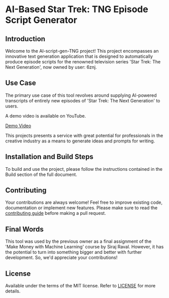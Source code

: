 
# AI-Based Star Trek: TNG Episode Script Generator

## Introduction

Welcome to the AI-script-gen-TNG project! This project encompasses an innovative text generation application that is designed to automatically produce episode scripts for the renowned television series 'Star Trek: The Next Generation', now owned by user: 6znj.

## Use Case

The primary use case of this tool revolves around supplying AI-powered transcripts of entirely new episodes of 'Star Trek: The Next Generation' to users.

A demo video is available on YouTube.

[Demo Video](https://www.youtube.com/watch?v=K4_LOrml6Z4)

This projects presents a service with great potential for professionals in the creative industry as a means to generate ideas and prompts for writing.

## Installation and Build Steps

To build and use the project, please follow the instructions contained in the Build section of the full document.

## Contributing

Your contributions are always welcome! Feel free to improve existing code, documentation or implement new features. Please make sure to read the [contributing guide](./CONTRIBUTING.md) before making a pull request.

## Final Words

This tool was used by the previous owner as a final assignment of the 'Make Money with Machine Learning' course by Siraj Raval. However, it has the potential to turn into something bigger and better with further development. So, we'd appreciate your contributions!

## License

Available under the terms of the MIT license. Refer to [LICENSE](./LICENSE) for more details.
